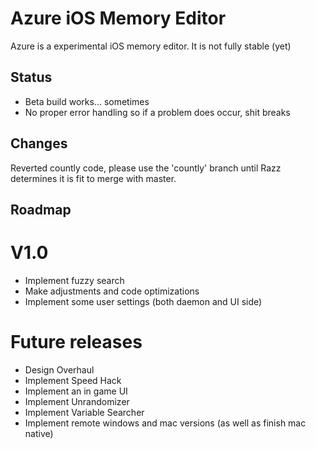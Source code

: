Azure iOS Memory Editor
=======================
Azure is a experimental iOS memory editor. It is not fully stable (yet)


## Status

* Beta build works... sometimes
* No proper error handling so if a problem does occur, shit breaks

## Changes
Reverted countly code, please use the 'countly' branch until Razz determines it is fit to merge with master.


## Roadmap

V1.0
====

* Implement fuzzy search
* Make adjustments and code optimizations
* Implement some user settings (both daemon and UI side)

Future releases
===============

* Design Overhaul
* Implement Speed Hack
* Implement an in game UI
* Implement Unrandomizer
* Implement Variable Searcher
* Implement remote windows and mac versions (as well as finish mac native)
